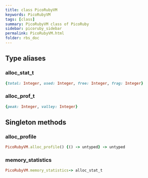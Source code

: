 ```yaml
---
title: class PicoRubyVM
keywords: PicoRubyVM
tags: [class]
summary: PicoRubyVM class of PicoRuby
sidebar: picoruby_sidebar
permalink: PicoRubyVM.html
folder: rbs_doc
---
```

## Type aliases
### alloc_stat_t
```ruby
{total: Integer, used: Integer, free: Integer, frag: Integer}
```
### alloc_prof_t
```ruby
{peak: Integer, valley: Integer}
```
## Singleton methods
### alloc_profile

```ruby
PicoRubyVM.alloc_profile() {() -> untyped} -> untyped
```
### memory_statistics

```ruby
PicoRubyVM.memory_statistics-> alloc_stat_t
```
